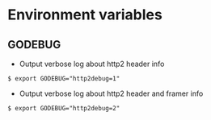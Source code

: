 # Environment variables

## GODEBUG

* Output verbose log about http2 header info

```
$ export GODEBUG="http2debug=1"
```

* Output verbose log about http2 header and framer info

```
$ export GODEBUG="http2debug=2"
```
